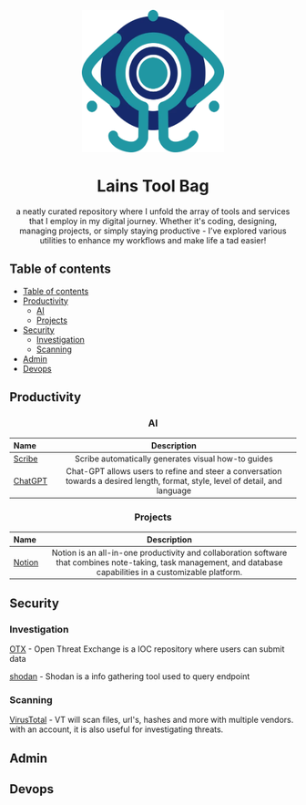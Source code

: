 <!-- PROJECT HEADER -->
<br />
<div align="center">
    <a href="navi.webp">
        <img src="navi.webp" alt="Logo" width="250" height="250">
    </a>
</div>
<h1 align="center">Lains Tool Bag</h1> 
<p align="center">
a neatly curated repository where I unfold the array of tools and services that I employ in my digital journey. Whether it's coding, designing, managing projects, or simply staying productive - I’ve explored various utilities to enhance my workflows and make life a tad easier!
</p>



## Table of contents
- [Table of contents](#table-of-contents)
- [Productivity](#productivity)
  - [AI](#ai)
  - [Projects](#projects)
- [Security](#security)
  - [Investigation](#investigation)
  - [Scanning](#scanning)
- [Admin](#admin)
- [Devops](#devops)



## Productivity  
<div align="center">

### AI 
</div>

| Name                                |                                                           Description                                                           |
| :---------------------------------- | :-----------------------------------------------------------------------------------------------------------------------------: |
| [Scribe](https://scribehow.com/)    |                                       Scribe automatically generates visual how-to guides                                       |
| [ChatGPT](https://chat.openai.com/) | Chat-GPT allows users to refine and steer a conversation towards a desired length, format, style, level of detail, and language |

<div align="center">

### Projects
</div>

| Name                             |                                                                            Description                                                                            |
| :------------------------------- | :---------------------------------------------------------------------------------------------------------------------------------------------------------------: |
| [Notion](https://www.notion.so/) | Notion is an all-in-one productivity and collaboration software that combines note-taking, task management, and database capabilities in a customizable platform. |




## Security  
### Investigation
[OTX](https://otx.alienvault.com/) - Open Threat Exchange is a IOC repository where users can submit data  

[shodan](https://www.shodan.io/) - Shodan is a info gathering tool used to query endpoint 

### Scanning
[VirusTotal](https://www.virustotal.com/gui/home/upload) - VT will scan files, url's, hashes and more with multiple vendors. with an account, it is also useful for investigating threats.


## Admin
## Devops


